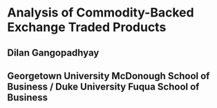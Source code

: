 # Analysis of Commodity-Backed Exchange Traded Products
## Dilan Gangopadhyay
## Georgetown University McDonough School of Business / Duke University Fuqua School of Business
